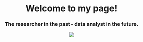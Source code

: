 <h1 align="center">Welcome to my page!</h1> 
<h3 align="center">The researcher in the past - data analyst in the future.</h3>


<p align="center">
  <img src="https://media.giphy.com/media/vFKqnCdLPNOKc/giphy.gif" />
</p>
